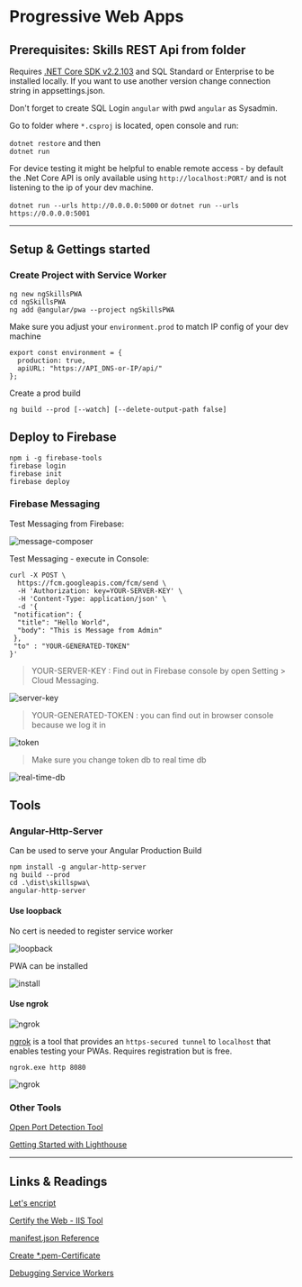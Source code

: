 # Progressive Web Apps

## Prerequisites: Skills REST Api from folder

Requires [.NET Core SDK v2.2.103](https://dotnet.microsoft.com/download/thank-you/dotnet-sdk-2.2.103-windows-x64-installer) and SQL Standard or Enterprise to be installed locally. If you want to use another version change connection string in appsettings.json.

Don't forget to create SQL Login `angular` with pwd `angular` as Sysadmin.

Go to folder where `*.csproj` is located, open console and run:

`dotnet restore` and then  
`dotnet run`

For device testing it might be helpful to enable remote access - by default the .Net Core API is only available using `http://localhost:PORT/` and is not listening to the ip of your dev machine.

`dotnet run --urls http://0.0.0.0:5000` or
`dotnet run --urls https://0.0.0.0:5001`

---

## Setup & Gettings started

### Create Project with Service Worker

```
ng new ngSkillsPWA
cd ngSkillsPWA
ng add @angular/pwa --project ngSkillsPWA
```

Make sure you adjust your `environment.prod` to match IP config of your dev machine

```
export const environment = {
  production: true,
  apiURL: "https://API_DNS-or-IP/api/"
};
```

Create a prod build

```
ng build --prod [--watch] [--delete-output-path false]
```

## Deploy to Firebase

```
npm i -g firebase-tools
firebase login
firebase init
firebase deploy
```

### Firebase Messaging

Test Messaging from Firebase:

![message-composer](_images/message-composer.png)

Test Messaging - execute in Console:

```
curl -X POST \
  https://fcm.googleapis.com/fcm/send \
  -H 'Authorization: key=YOUR-SERVER-KEY' \
  -H 'Content-Type: application/json' \
  -d '{
 "notification": {
  "title": "Hello World",
  "body": "This is Message from Admin"
 },
 "to" : "YOUR-GENERATED-TOKEN"
}'
```

> YOUR-SERVER-KEY : Find out in Firebase console by open Setting > Cloud Messaging.

![server-key](_images/server-key.png)

> YOUR-GENERATED-TOKEN : you can find out in browser console because we log it in

![token](_images/token.png)

> Make sure you change token db to real time db

![real-time-db](_images/real-time-db.png)

## Tools

### Angular-Http-Server

Can be used to serve your Angular Production Build

```
npm install -g angular-http-server
ng build --prod
cd .\dist\skillspwa\
angular-http-server
```

#### Use loopback

No cert is needed to register service worker

![loopback](_images/loopback.png)

PWA can be installed

![install](_images/install.png)

#### Use ngrok

![ngrok](_images/http-server.png)

[ngrok](https://ngrok.com/) is a tool that provides an `https-secured tunnel` to `localhost` that enables
testing your PWAs. Requires registration but is free.

```
ngrok.exe http 8080
```

![ngrok](_images/ngrok.png)

### Other Tools

[Open Port Detection Tool](https://www.yougetsignal.com/tools/open-ports/)

[Getting Started with Lighthouse](https://developers.google.com/web/tools/lighthouse/)

---

## Links & Readings

[Let's encript](https://letsencrypt.org/)

[Certify the Web - IIS Tool](https://certifytheweb.com)

[manifest.json Reference](https://developers.google.com/web/fundamentals/web-app-manifest/)

[Create \*.pem-Certificate](https://www.cloudinsidr.com/content/how-to-install-the-most-recent-version-of-openssl-on-windows-10-in-64-bit/)

[Debugging Service Workers](https://developers.google.com/web/fundamentals/codelabs/debugging-service-workers/)
